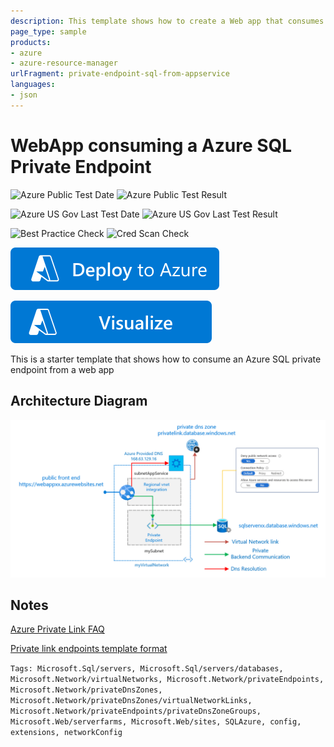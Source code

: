 ```yaml
---
description: This template shows how to create a Web app that consumes a private endpoint pointing to Azure SQL Server
page_type: sample
products:
- azure
- azure-resource-manager
urlFragment: private-endpoint-sql-from-appservice
languages:
- json
---
```

# WebApp consuming a Azure SQL Private Endpoint

![Azure Public Test Date](https://azurequickstartsservice.blob.core.windows.net/badges/demos/private-endpoint-sql-from-appservice/PublicLastTestDate.svg)
![Azure Public Test Result](https://azurequickstartsservice.blob.core.windows.net/badges/demos/private-endpoint-sql-from-appservice/PublicDeployment.svg)

![Azure US Gov Last Test Date](https://azurequickstartsservice.blob.core.windows.net/badges/demos/private-endpoint-sql-from-appservice/FairfaxLastTestDate.svg)
![Azure US Gov Last Test Result](https://azurequickstartsservice.blob.core.windows.net/badges/demos/private-endpoint-sql-from-appservice/FairfaxDeployment.svg)

![Best Practice Check](https://azurequickstartsservice.blob.core.windows.net/badges/demos/private-endpoint-sql-from-appservice/BestPracticeResult.svg)
![Cred Scan Check](https://azurequickstartsservice.blob.core.windows.net/badges/demos/private-endpoint-sql-from-appservice/CredScanResult.svg)

[![Deploy To Azure](https://raw.githubusercontent.com/Azure/azure-quickstart-templates/master/1-CONTRIBUTION-GUIDE/images/deploytoazure.svg?sanitize=true)](https://portal.azure.com/#create/Microsoft.Template/uri/https%3A%2F%2Fraw.githubusercontent.com%2FAzure%2Fazure-quickstart-templates%2Fmaster%2Fdemos%2Fprivate-endpoint-sql-from-appservice%2Fazuredeploy.json)

[![Visualize](https://raw.githubusercontent.com/Azure/azure-quickstart-templates/master/1-CONTRIBUTION-GUIDE/images/visualizebutton.svg?sanitize=true)](http://armviz.io/#/?load=https%3A%2F%2Fraw.githubusercontent.com%2FAzure%2Fazure-quickstart-templates%2Fmaster%2Fdemos%2Fprivate-endpoint-sql-from-appservice%2Fazuredeploy.json)

This is a starter template that shows how to consume an Azure SQL private endpoint from a web app

## Architecture Diagram

![architecture diagram](images/webappsqlpvtlink.png)

## Notes

[Azure Private Link FAQ](https://learn.microsoft.com/azure/private-link/private-link-faq)

[Private link endpoints template format](https://learn.microsoft.com/azure/templates/microsoft.network/2020-04-01/privateendpoints)

`Tags: Microsoft.Sql/servers, Microsoft.Sql/servers/databases, Microsoft.Network/virtualNetworks, Microsoft.Network/privateEndpoints, Microsoft.Network/privateDnsZones, Microsoft.Network/privateDnsZones/virtualNetworkLinks, Microsoft.Network/privateEndpoints/privateDnsZoneGroups, Microsoft.Web/serverfarms, Microsoft.Web/sites, SQLAzure, config, extensions, networkConfig`

